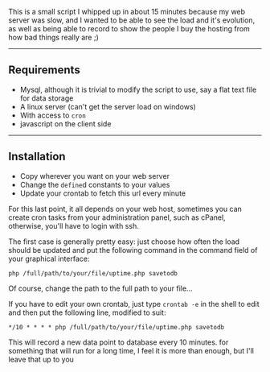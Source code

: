 This is a small script I whipped up in about 15 minutes because my web server was slow, and I wanted to be able to see the load and it's evolution, as well as being able to record to show the people I buy the hosting from how bad things really are ;)
___
Requirements
---
* Mysql, although it is trivial to modify the script to use, say a flat text file for data storage
* A linux server (can't get the server load on windows)
* With access to `cron`
* javascript on the client side

___
Installation
---
* Copy wherever you want on your web server
* Change the `define`d constants to your values
* Update your crontab to fetch this url every minute

For this last point, it all depends on your web host, sometimes you can create cron tasks from your administration panel, such as cPanel, otherwise, you'll have to login with ssh.


The first case is generally pretty easy:
just choose how often the load should be updated and put the following command in the command field of your graphical interface: 

    php /full/path/to/your/file/uptime.php savetodb

Of course, change the path to the full path to your file...

If you have to edit your own crontab, just type `crontab -e`  in the shell to edit and then put the following line, modified to suit:

    */10 * * * * php /full/path/to/your/file/uptime.php savetodb

This will record a new data point to database every 10 minutes. for something that will run for a long time, I feel it is more than enough, but I'll leave that up to you
